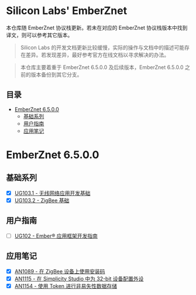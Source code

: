 # Silicon Labs' EmberZnet <!-- omit in toc -->

本仓库随 EmberZnet 协议栈更新。若未在对应的 EmberZnet 协议栈版本中找到译文，则可以参考其它版本。

> Silicon Labs 的开发文档更新比较缓慢，实际的操作与文档中的描述可能存在差异。若发现差异，最好参考官方在线文档以寻求解决的办法。

> 本仓库主要着重于 EmberZnet 6.5.0.0 及后续版本，EmberZnet 6.5.0.0 之前的版本备份到其它分支。

## 目录 <!-- omit in toc -->

- [EmberZnet 6.5.0.0](#emberznet-6500)
  - [基础系列](#基础系列)
  - [用户指南](#用户指南)
  - [应用笔记](#应用笔记)

# EmberZnet 6.5.0.0

## 基础系列

* [x] [UG103.1 - 无线网络应用开发基础](./EmberZnet%206.5.0.0/UG103.1/UG103.1.md)
* [x] [UG103.2 - ZigBee 基础](./EmberZnet%206.5.0.0/UG103.2/UG103.2.md)

## 用户指南

* [ ] [UG102 - Ember® 应用框架开发指南](./EmberZnet%206.5.0.0/UG102/UG102.md)

## 应用笔记

* [x] [AN1089 - 在 ZigBee 设备上使用安装码](./EmberZnet%206.5.0.0/AN1089/AN1089.md)
* [x] [AN1115 - 在 Simplicity Studio 中为 32-bit 设备配置外设](./EmberZnet%206.5.0.0/AN1115/AN1115.md)
* [x] [AN1154 - 使用 Token 进行非易失性数据存储](./EmberZnet%206.5.0.0/AN1154/AN1154.md)
